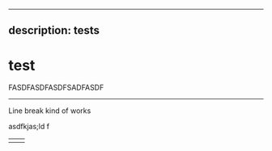 ***

## description: tests

# test

FASDFASDFASDFSADFASDF

***

Line break kind of works

asdfkjas;ld f

|   |   |
| - | - |
|   |   |
